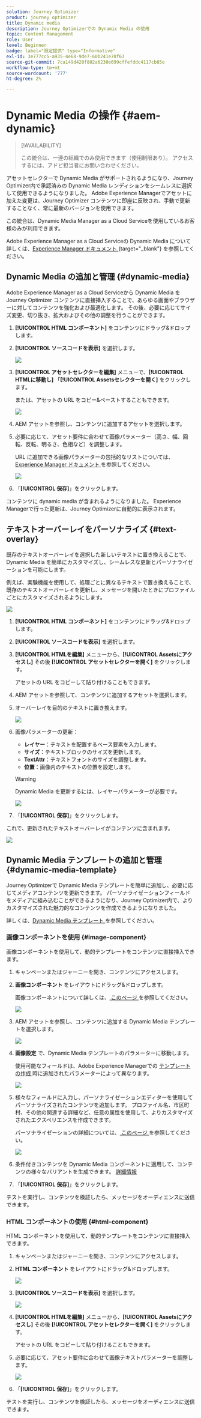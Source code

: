 ```yaml
---
solution: Journey Optimizer
product: journey optimizer
title: Dynamic media
description: Journey Optimizerでの Dynamic Media の使用
topic: Content Management
role: User
level: Beginner
badge: label="限定提供" type="Informative"
exl-id: 3e777cc5-a935-4e68-9de7-60b241e78f63
source-git-commit: 7ca149d420f802a6230e699cffefddc4117cb85e
workflow-type: tm+mt
source-wordcount: '777'
ht-degree: 2%

---
```


# Dynamic Media の操作 {#aem-dynamic}

>[!AVAILABILITY]
>
>この統合は、一連の組織でのみ使用できます（使用制限あり）。 アクセスするには、アドビ担当者にお問い合わせください。

アセットセレクターで Dynamic Media がサポートされるようになり、Journey Optimizer内で承認済みの Dynamic Media レンディションをシームレスに選択して使用できるようになりました。 Adobe Experience Managerでアセットに加えた変更は、Journey Optimizer コンテンツに即座に反映され、手動で更新することなく、常に最新のバージョンを使用できます。

この統合は、Dynamic Media Manager as a Cloud Serviceを使用しているお客様のみが利用できます。

Adobe Experience Manager as a Cloud Serviceの Dynamic Media について詳しくは、[Experience Manager ドキュメント ](https://experienceleague.adobe.com/en/docs/experience-manager-cloud-service/content/assets/dynamicmedia/dynamic-media){target="_blank"} を参照してください。

## Dynamic Media の追加と管理 {#dynamic-media}

Adobe Experience Manager as a Cloud Serviceから Dynamic Media をJourney Optimizer コンテンツに直接挿入することで、あらゆる画面やブラウザーに対してコンテンツを強化および最適化します。  その後、必要に応じてサイズ変更、切り抜き、拡大およびその他の調整を行うことができます。

1. **[!UICONTROL HTML コンポーネント]** をコンテンツにドラッグ&amp;ドロップします。

1. **[!UICONTROL ソースコードを表示]** を選択します。

   ![](assets/dynamic-media-1.png)

1. **[!UICONTROL アセットセレクターを編集]** メニューで、**[!UICONTROL HTMLに移動し]** 「**[!UICONTROL Assetsセレクターを開く]** をクリックします。

   または、アセットの URL をコピー&amp;ペーストすることもできます。

   ![](assets/dynamic-media-2.png)

1. AEM アセットを参照し、コンテンツに追加するアセットを選択します。

1. 必要に応じて、アセット要件に合わせて画像パラメーター（高さ、幅、回転、反転、明るさ、色相など）を調整します。

   URL に追加できる画像パラメーターの包括的なリストについては、[Experience Manager ドキュメント ](https://experienceleague.adobe.com/en/docs/dynamic-media-developer-resources/image-serving-api/image-serving-api/http-protocol-reference/command-reference/c-command-reference) を参照してください。

   ![](assets/dynamic-media-3.png)

1. 「**[!UICONTROL 保存]**」をクリックします。

コンテンツに dynamic media が含まれるようになりました。 Experience Managerで行った更新は、Journey Optimizerに自動的に表示されます。

## テキストオーバーレイをパーソナライズ {#text-overlay}

既存のテキストオーバーレイを選択した新しいテキストに置き換えることで、Dynamic Media を簡単にカスタマイズし、シームレスな更新とパーソナライゼーションを可能にします。

例えば、実験機能を使用して、処理ごとに異なるテキストで置き換えることで、既存のテキストオーバーレイを更新し、メッセージを開いたときにプロファイルごとにカスタマイズされるようにします。

![](assets/dynamic-media-layout-1.png)

1. **[!UICONTROL HTML コンポーネント]** をコンテンツにドラッグ&amp;ドロップします。

1. **[!UICONTROL ソースコードを表示]** を選択します。

1. **[!UICONTROL HTMLを編集]** メニューから、**[!UICONTROL Assetsにアクセスし]** その後 **[!UICONTROL アセットセレクターを開く]** をクリックします。

   アセットの URL をコピーして貼り付けることもできます。

1. AEM アセットを参照して、コンテンツに追加するアセットを選択します。

1. オーバーレイを目的のテキストに置き換えます。

   ![](assets/do-not-localize/dynamic_media_layout.gif)

1. 画像パラメーターの更新：

   * **レイヤー**：テキストを配置するベース要素を入力します。
   * **サイズ**：テキストブロックのサイズを更新します。
   * **TextAttr**：テキストフォントのサイズを調整します。
   * **位置**：画像内のテキストの位置を設定します。

   >[!WARNING]
   >
   >Dynamic Media を更新するには、レイヤーパラメーターが必要です。

   ![](assets/dynamic-media-layout-2.png)

1. 「**[!UICONTROL 保存]**」をクリックします。

これで、更新されたテキストオーバーレイがコンテンツに含まれます。

![](assets/dynamic-media-layout-3.png)

## Dynamic Media テンプレートの追加と管理 {#dynamic-media-template}

Journey Optimizerで Dynamic Media テンプレートを簡単に追加し、必要に応じてメディアコンテンツを更新できます。 パーソナライゼーションフィールドをメディアに組み込むことができるようになり、Journey Optimizer内で、よりカスタマイズされた魅力的なコンテンツを作成できるようになりました。

詳しくは、[Dynamic Media テンプレート ](https://experienceleague.adobe.com/en/docs/dynamic-media-classic/using/template-basics/quick-start-template-basics) を参照してください。

### 画像コンポーネントを使用 {#image-component}

画像コンポーネントを使用して、動的テンプレートをコンテンツに直接挿入できます。

1. キャンペーンまたはジャーニーを開き、コンテンツにアクセスします。

1. **画像コンポーネント** をレイアウトにドラッグ&amp;ドロップします。

   画像コンポーネントについて詳しくは、[ このページ ](../email/content-components.md) を参照してください。

   ![](assets/dynamic-media-template-1.png)

1. AEM アセットを参照し、コンテンツに追加する Dynamic Media テンプレートを選択します。

   ![](assets/dynamic-media-template-2.png)

1. **画像設定** で、Dynamic Media テンプレートのパラメーターに移動します。

   使用可能なフィールドは、Adobe Experience Managerでの [ テンプレートの作成 ](https://experienceleague.adobe.com/en/docs/dynamic-media-classic/using/template-basics/creating-template-parameters#creating_template_parameters) 時に追加されたパラメーターによって異なります。

   ![](assets/dynamic-media-template-3.png)

1. 様々なフィールドに入力し、パーソナライゼーションエディターを使用してパーソナライズされたコンテンツを追加します。 プロファイル名、市区町村、その他の関連する詳細など、任意の属性を使用して、よりカスタマイズされたエクスペリエンスを作成できます。

   パーソナライゼーションの詳細については、[ このページ ](../personalization/personalize.md) を参照してください。

   ![](assets/do-not-localize/dynamic_media_template.gif)

1. 条件付きコンテンツを Dynamic Media コンポーネントに適用して、コンテンツの様々なバリアントを生成できます。 [詳細情報](../personalization/dynamic-content.md)

1. 「**[!UICONTROL 保存]**」をクリックします。

テストを実行し、コンテンツを検証したら、メッセージをオーディエンスに送信できます。

### HTML コンポーネントの使用 {#html-component}

HTML コンポーネントを使用して、動的テンプレートをコンテンツに直接挿入できます。

1. キャンペーンまたはジャーニーを開き、コンテンツにアクセスします。

1. **HTML コンポーネント** をレイアウトにドラッグ&amp;ドロップします。

   ![](assets/dynamic-media-template-4.png)

1. **[!UICONTROL ソースコードを表示]** を選択します。

   ![](assets/dynamic-media-template-5.png)

1. **[!UICONTROL HTMLを編集]** メニューから、**[!UICONTROL Assetsにアクセスし]** その後 **[!UICONTROL アセットセレクターを開く]** をクリックします。

   アセットの URL をコピーして貼り付けることもできます。

1. 必要に応じて、アセット要件に合わせて画像テキストパラメーターを調整します。

   ![](assets/do-not-localize/dynamic_media_template_html.gif)

1. 「**[!UICONTROL 保存]**」をクリックします。

テストを実行し、コンテンツを検証したら、メッセージをオーディエンスに送信できます。

<!--
## Personalization with Text Overlay

Easily customize any dynamic media by replacing the existing text overlay with new text of your choice, allowing for seamless updates and personalization.

In this example, our goal is to update the existing text overlay by replacing it with a new validity date and adding a personalization block, ensuring it is customized for each profile when they open their messages.

1. Drag and drop an **[!UICONTROL HTML component]** into your content.

1. Select **[!UICONTROL Show the source code]**.

1. From the **[!UICONTROL Edit HTML]** menu, access **[!UICONTROL Assets]** then **[!UICONTROL Open asset selector]**.

    You can also simply copy and paste your assets URL.

1. Browse through your AEM assets and select the one you want to add to your content.

1. Replace the overlay with the desired text.

    Here we change the validity date from 31st December 2024 to the 1st July 2025.

1. Add the required personalization fields to your image.

1. Click **[!UICONTROL Save]**.

Your content now includes your updated text overlay and personalization.

## Add Dynamic media conditional content

Enable conditional content in your dynamic media to better target your audience and deliver a more personalized experience.

1. Drag and drop an **[!UICONTROL HTML component]** into your content.

1. Select **[!UICONTROL Show the source code]**.

1. From the **[!UICONTROL Edit HTML]** menu, access **[!UICONTROL Assets]** then **[!UICONTROL Open asset selector]**.

    You can also simply copy and paste your assets URL.

1. Browse through your AEM assets and select the one you want to add to your content.

1. Once your dynamic media is inserted to your content, select **[!UICONTROL Enable conditional]** content from your HTML component toolbar to create your different user experiences. 

1. From the Variant - 1, click **[!UICONTROL Select condition]** to fine tune your audience.

1. Choose your condition or create a new one if needed and click **[!UICONTROL Select]**.

    [Learn more on conditions](../personalization/create-conditions.md)

1. Select your **[!UICONTROL Component]** and access the **[!UICONTROL Settings]** menu.

1. In the **[!UICONTROL Custom Attributes]** menu, populate the Dynamic Media text and personalization fields to customize the content for your audience.

-->
